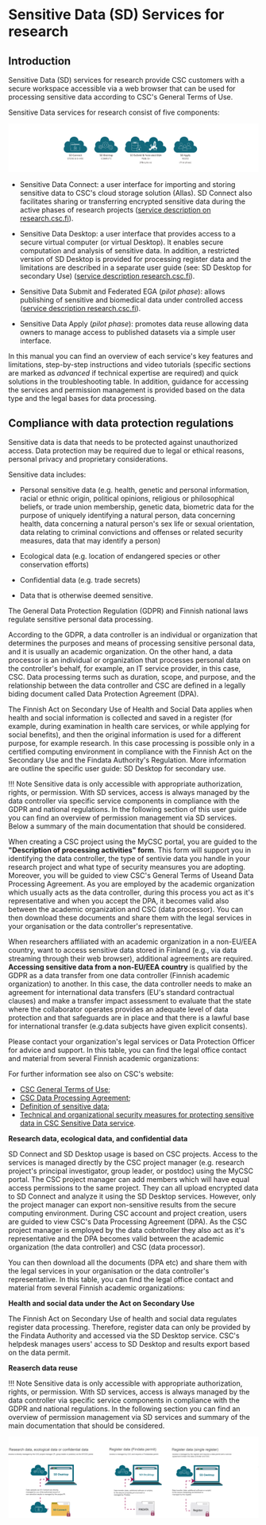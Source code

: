# Sensitive Data (SD) Services for research

## Introduction 

Sensitive Data (SD) services for research provide CSC customers with a secure workspace accessible via a web browser that can be used for processing sensitive data according to CSC's General Terms of Use.

Sensitive Data services for research consist of five components:

[![SD-service-overview](images/introduction/icons.png)](images/introduction/icons.png)

* Sensitive Data Connect: a user interface for importing and storing sensitive data to CSC's cloud storage solution (Allas). SD Connect also facilitates sharing or transferring encrypted sensitive data during the active phases of research projects ([service description on research.csc.fi](https://research.csc.fi/-/sd-connect)). 

* Sensitive Data Desktop: a user interface that provides access to a secure virtual computer (or virtual Desktop). It enables secure computation and analysis of sensitive data. In addition, a restricted version of SD Desktop is provided for processing register data and the limitations are described in a separate user guide (see: SD Desktop for secondary Use) ([service description research.csc.fi](https://research.csc.fi/-/sd-desktop)).

* Sensitive Data Submit and Federated EGA (*pilot phase*): allows publishing of sensitive and biomedical data under controlled access ([service description research.csc.fi](https://research.csc.fi/-/fega)). 

* Sensitive Data Apply (*pilot phase*): promotes data reuse allowing data owners to manage access to published datasets via a simple user interface.

In this manual you can find an overview of each service's key features and limitations, step-by-step instructions and video tutorials (specific sections are marked as *advanced* if technical expertise are required) and quick solutions in the troubleshooting table. In addition, guidance for accessing the services and permission management is provided based on the data type and the legal bases for data processing. 

## Compliance with data protection regulations 

Sensitive data is data that needs to be protected against unauthorized access. Data protection may be required due to legal or ethical reasons, personal privacy and proprietary considerations. 

Sensitive data includes:

* Personal sensitive data (e.g. health, genetic and personal information, racial or ethnic origin, political opinions, religious or philosophical beliefs, or trade union membership, genetic data, biometric data for the purpose of uniquely identifying a natural person, data concerning health, data concerning a natural person's sex life or sexual orientation, data relating to criminal convictions and offenses or related security measures, data that may identify a person)

* Ecological data (e.g. location of endangered species or other conservation efforts)

* Confidential data (e.g. trade secrets)

* Data that is otherwise deemed sensitive.

The General Data Protection Regulation (GDPR) and Finnish national laws regulate sensitive personal data processing. 

According to the GDPR, a data controller is an individual or organization that determines the purposes and means of processing sensitive personal data, and it is usually an academic organization. On the other hand, a data processor is an individual or organization that processes personal data on the controller's behalf, for example, an IT service provider, in this case, CSC. Data processing terms such as duration, scope, and purpose, and the relationship between the data controller and CSC are defined in a legally biding document called Data Protection Agreement (DPA). 

The Finnish Act on Secondary Use of Health and Social Data applies when health and social information is collected and saved in a register (for example, during examination in health care services, or while applying for social benefits), and then the original information is used for a different purpose, for example research. In this case processing is possible only in a certified computing environment in compliance with the Finnish Act on the Secondary Use and the Findata Authority's Regulation. More information are outline the specific user guide: SD Desktop for secondary use. 


!!! Note
    Sensitive data is only accessible with appropriate authorization, rights, or permission. With SD services, access is always managed by the data controller via specific service components in compliance with the GDPR and national regulations. In the following section of this user guide you can find an overview of permission management via SD services. Below a summary of the main documentation that should be considered. 
    

When creating a CSC project using the MyCSC portal, you are guided to the **"Description of processing activities" form**. This form will support you in identifying the data controller, the type of sentivie data you handle in your research project and what type of security meansures you are adopting. Moreover, you will be guided to view CSC's General Terms of Useand Data Processing Agreement. As you are employed by the academic organization which usually acts as the data controller, during this process you act as it's representative and when you accept the DPA, it becomes valid also between the academic organization and CSC (data processor). 
You can then download these documents and share them with the legal services in your organisation or the data controller's representative. 

When researchers affiliated with an academic organization in a non-EU/EEA country, want to access sensitive data stored in Finland (e.g., via data streaming through their web browser), additional agreements are required. **Accessing sensitive data from a non-EU/EEA country** is qualified by the GDPR as a data transfer from one data controller (Finnish academic organization) to another. In this case, the data controller needs to make an agreement for international data transfers (EU's standard contractual clauses) and make a transfer impact assessment to evaluate that the state where the collaborator operates provides an adequate level of data protection and that safeguards are in place and that there is a lawful base for international transfer (e.g.data subjects have given explicit consents).



Please contact your organization's legal services or Data Protection Officer for advice and support. In this table, you can find the legal office contact and material from several Finnish academic organizations: 




For further information see also on CSC's website:

* [CSC General Terms of Use](https://research.csc.fi/general-terms-of-use);
* [CSC Data Processing Agreement](https://research.csc.fi/data-processing-agreement);
* [Definition of sensitive data](https://research.csc.fi/definition-of-sensitive-data);
* [Technical and organizational security measures for protecting sensitive data in CSC Sensitive Data service](./technical-organisational-sec-measures.pdf).



**Research data, ecological data, and confidential data**

SD Connect and SD Desktop usage is based on CSC projects. Access to the services is managed directly by the CSC project manager (e.g. research project's principal investigator, group leader, or postdoc) using the MyCSC portal. The CSC project manager can add members which will have equal access permissions to the same project. They can all upload encrypted data to SD Connect and analyze it using the SD Desktop services. However, only the project manager can export non-sensitive results from the secure computing environment. During CSC account and project creation, users are guided to view CSC's Data Processing Agreement (DPA). As the CSC project manager is employed by the data cobntroller they also act as it's representative and the DPA becomes valid between the academic organization (the data controller) and CSC (data processor). 

You can then download all the documents  (DPA etc) and share them with the legal services in your organisation or the data controller's representative. 
In this table, you can find the legal office contact and material from several Finnish academic organizations:



**Health and social data under the Act on Secondary Use**

The Finnish Act on Secondary Use of health and social data regulates register data processing. Therefore, register data can only be provided by the Findata Authority and accessed via the SD Desktop service. CSC's helpdesk manages users' access to  SD Desktop and results export based on the data permit.



**Reaserch data reuse**

!!! Note
    Sensitive data is only accessible with appropriate authorization, rights, or permission. With SD services, access is always managed by the data controller via specific service components in compliance with the GDPR and national regulations. In the following section you can find an overview of permission management via SD services and summary of the main documentation that should be considered. 
    

[![Permissions-management](images/introduction/SD_permissions.png)](images/introduction/SD_permissions.png)


